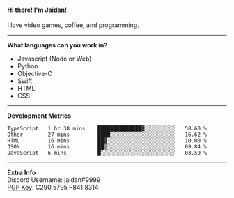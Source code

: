 #### Hi there! I'm Jaidan!
I love video games, coffee, and programming.

---
**What languages can you work in?**<br>
- Javascript (Node or Web)
- Python
- Objective-C
- Swift
- HTML
- CSS

---
**Development Metrics**<br>
<!--START_SECTION:waka-->
```text
TypeScript   1 hr 38 mins    ██████████████▓░░░░░░░░░░   58.60 % 
Other        27 mins         ████░░░░░░░░░░░░░░░░░░░░░   16.62 % 
HTML         16 mins         ██▓░░░░░░░░░░░░░░░░░░░░░░   10.00 % 
JSON         16 mins         ██▒░░░░░░░░░░░░░░░░░░░░░░   09.84 % 
JavaScript   6 mins          █░░░░░░░░░░░░░░░░░░░░░░░░   03.59 % 
```
<!--END_SECTION:waka-->

---
**Extra Info**<br>
Discord Username: jaidan#9999  
[PGP Key](https://keybase.io/monotrix/pgp_keys.asc): C290 5795 F841 8314
